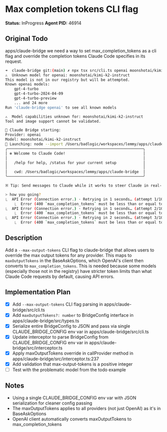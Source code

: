 # Max completion tokens CLI flag
**Status:** InProgress
**Agent PID:** 46914

## Original Todo
apps/claude-bridge we need a way to set max_completion_tokens as a cli flag and override the completion tokens Claude Code specifies in its request.

  ```bash
  ➜  claude-bridge git:(main) ✗ npx tsx src/cli.ts openai moonshotai/kimi-k2-instruct --baseURL https://api.groq.com/openai/v1 --apiKey $GROQ_API_KEY
  ⚠️  Unknown model for openai: moonshotai/kimi-k2-instruct
  This model is not in our registry but will be attempted.
  Known openai models:
      gpt-4-turbo
      gpt-4-turbo-2024-04-09
      gpt-4-turbo-preview
      ... and 24 more
  Run 'claude-bridge openai' to see all known models

  ⚠️  Model capabilities unknown for: moonshotai/kimi-k2-instruct
  Tool and image support cannot be validated.

  🌉 Claude Bridge starting:
  Provider: openai
  Model: moonshotai/kimi-k2-instruct
  🚀 Launching: node --import /Users/badlogic/workspaces/lemmy/apps/claude-bridge/src/interceptor-loader.js /Users/badlogic/.claude/local/node_modules/@anthropic-ai/claude-code/cli.js
  ╭─────────────────────────────────────────────────────────────╮
  │ ✻ Welcome to Claude Code!                                   │
  │                                                             │
  │   /help for help, /status for your current setup            │
  │                                                             │
  │   cwd: /Users/badlogic/workspaces/lemmy/apps/claude-bridge  │
  ╰─────────────────────────────────────────────────────────────╯

  ※ Tip: Send messages to Claude while it works to steer Claude in real-time

  > how you going?
  ⎿  API Error (Connection error.) · Retrying in 1 seconds… (attempt 1/10)
      ⎿  Error (400 `max_completion_tokens` must be less than or equal to `16384`, the maximum value for `max_completion_tokens` is less than the `context_window` for this model)
  ⎿  API Error (Connection error.) · Retrying in 1 seconds… (attempt 2/10)
      ⎿  Error (400 `max_completion_tokens` must be less than or equal to `16384`, the maximum value for `max_completion_tokens` is less than the `context_window` for this model)
  ⎿  API Error (Connection error.) · Retrying in 2 seconds… (attempt 3/10)
      ⎿  Error (400 `max_completion_tokens` must be less than or equal to `16384`, the maximum value for `max_completion_tokens` is less than the `context_window` for this model)
  ```

## Description
Add a `--max-output-tokens` CLI flag to claude-bridge that allows users to override the max output tokens for any provider. This maps to `maxOutputTokens` in the BaseAskOptions, which OpenAI's client then converts to `max_completion_tokens`. This is needed because some models (especially those not in the registry) have stricter token limits than what Claude Code requests by default, causing API errors.

## Implementation Plan
- [x] Add `--max-output-tokens` CLI flag parsing in apps/claude-bridge/src/cli.ts
- [x] Add `maxOutputTokens?: number` to BridgeConfig interface in apps/claude-bridge/src/types.ts
- [x] Serialize entire BridgeConfig to JSON and pass via single CLAUDE_BRIDGE_CONFIG env var in apps/claude-bridge/src/cli.ts
- [x] Update interceptor to parse BridgeConfig from CLAUDE_BRIDGE_CONFIG env var in apps/claude-bridge/src/interceptor.ts
- [x] Apply maxOutputTokens override in callProvider method in apps/claude-bridge/src/interceptor.ts:237
- [x] Add validation that max-output-tokens is a positive integer
- [ ] Test with the problematic model from the todo example

## Notes
- Using a single CLAUDE_BRIDGE_CONFIG env var with JSON serialization for cleaner config passing
- The maxOutputTokens applies to all providers (not just OpenAI) as it's in BaseAskOptions
- OpenAI client automatically converts maxOutputTokens to max_completion_tokens